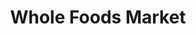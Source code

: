 ---
title: "Whole Foods Market"
url: /tucson/whole-foods-market-east-speedway-boulevard/
shop: Supermarkt
---